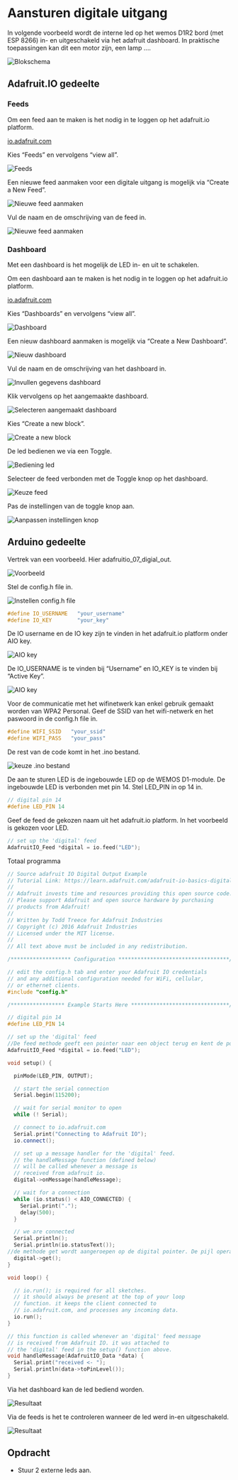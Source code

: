 # Aansturen digitale uitgang

In volgende voorbeeld wordt de interne led op het wemos D1R2 bord (met ESP 8266) in- en uitgeschakeld via het adafruit dashboard. In praktische toepassingen kan dit een motor zijn, een lamp ….


![Blokschema](./assets/blokschema.png)

##  Adafruit.IO gedeelte

### Feeds

Om een feed aan te maken is het nodig in te loggen op het adafruit.io platform.

[io.adafruit.com](https://io.adafruit.com/ )

Kies “Feeds” en vervolgens “view all”.

![Feeds](./assets/feeds.png)

Een nieuwe feed aanmaken voor een digitale uitgang is mogelijk via “Create a New Feed”.

![Nieuwe feed aanmaken](./assets/feeds1.png)

Vul de naam en de omschrijving van de feed in.

![Nieuwe feed aanmaken](./assets/feeds2.png)

### Dashboard

Met een dashboard is het mogelijk de LED in- en uit te schakelen. 

Om een dashboard aan te maken is het nodig in te loggen op het adafruit.io platform.

[io.adafruit.com](https://io.adafruit.com/ )

Kies “Dashboards” en vervolgens “view all”.

![Dashboard](./assets/dashboard.png)

Een nieuw dashboard aanmaken is mogelijk via “Create a New Dashboard”.

![Nieuw dashboard](./assets/dashboard1.png)

Vul de naam en de omschrijving van het dashboard in.

![Invullen gegevens dashboard](./assets/dashboard2.png)

Klik vervolgens op het aangemaakte dashboard.

![Selecteren aangemaakt dashboard](./assets/dashboard3.png)

Kies “Create a new block”.

![Create a new block](./assets/dashboard4.png)

De led bedienen we via een Toggle.

![Bediening led](./assets/dashboard5.png)

Selecteer de feed verbonden met de Toggle knop op het dashboard.

![Keuze feed](./assets/dashboard6.png)

Pas de instellingen van de toggle knop aan.

![Aanpassen instellingen knop](./assets/dashboard7.png)

## Arduino gedeelte

Vertrek van een voorbeeld. Hier adafruitio_07_digial_out.

![Voorbeeld](./assets/arduino1.png)

Stel de config.h file in.

![Instellen config.h file](./assets/arduino2.png)

```cpp
#define IO_USERNAME   "your_username"
#define IO_KEY        "your_key"
```

De IO username en de IO key zijn te vinden in het adafruit.io platform onder AIO key.

![AIO key](./assets/arduino3.png)

De IO_USERNAME is te vinden bij “Username” en IO_KEY is te vinden bij “Active Key”.

![AIO key](./assets/arduino4.png)

Voor de communicatie met het wifinetwerk kan enkel gebruik gemaakt worden van WPA2 Personal. Geef de SSID van het wifi-netwerk en het paswoord in de config.h file in. 

```cpp
#define WIFI_SSID   "your_ssid"
#define WIFI_PASS   "your_pass"
```

De rest van de code komt in het .ino bestand.

![keuze .ino bestand](./assets/arduino5.png)

De aan te sturen LED is de ingebouwde LED op de WEMOS D1-module. De ingebouwde LED is verbonden met pin 14.  Stel LED_PIN in op 14 in.

```cpp
// digital pin 14
#define LED_PIN 14
```

Geef de feed de gekozen naam uit het adafruit.io platform. In het voorbeeld is gekozen voor LED.

```cpp
// set up the 'digital' feed
AdafruitIO_Feed *digital = io.feed("LED");
```

Totaal programma

```cpp
// Source adafruit IO Digital Output Example
// Tutorial Link: https://learn.adafruit.com/adafruit-io-basics-digital-output
//
// Adafruit invests time and resources providing this open source code.
// Please support Adafruit and open source hardware by purchasing
// products from Adafruit!
//
// Written by Todd Treece for Adafruit Industries
// Copyright (c) 2016 Adafruit Industries
// Licensed under the MIT license.
//
// All text above must be included in any redistribution.

/******************* Configuration ***********************************/

// edit the config.h tab and enter your Adafruit IO credentials
// and any additional configuration needed for WiFi, cellular,
// or ethernet clients.
#include "config.h"

/***************** Example Starts Here *******************************/

// digital pin 14
#define LED_PIN 14

// set up the 'digital' feed
//De feed methode geeft een pointer naar een object terug en kent de pointer toe aan digital.
AdafruitIO_Feed *digital = io.feed("LED");

void setup() {

  pinMode(LED_PIN, OUTPUT);

  // start the serial connection
  Serial.begin(115200);

  // wait for serial monitor to open
  while (! Serial);

  // connect to io.adafruit.com
  Serial.print("Connecting to Adafruit IO");
  io.connect();

  // set up a message handler for the 'digital' feed.
  // the handleMessage function (defined below)
  // will be called whenever a message is
  // received from adafruit io.
  digital->onMessage(handleMessage);

  // wait for a connection
  while (io.status() < AIO_CONNECTED) {
    Serial.print(".");
    delay(500);
  }

  // we are connected
  Serial.println();
  Serial.println(io.statusText());
//de methode get wordt aangeroepen op de digital pointer. De pijl operator is eigenlijk vergelijkbaar met de punt operator voor het aanroepen van methodes, maar zorgt eerst voor een dereferencing van de pointer. In het kort: digital->get() is het equivalent van (*digital).get(). 
  digital->get();
}

void loop() {

  // io.run(); is required for all sketches.
  // it should always be present at the top of your loop
  // function. it keeps the client connected to
  // io.adafruit.com, and processes any incoming data.
  io.run();
}

// this function is called whenever an 'digital' feed message
// is received from Adafruit IO. it was attached to
// the 'digital' feed in the setup() function above.
void handleMessage(AdafruitIO_Data *data) {
  Serial.print("received <- ");
  Serial.println(data->toPinLevel());
}
```

Via het dashboard kan de led bediend worden.

![Resultaat](./assets/resultaat1.png)

Via de feeds is het te controleren wanneer de led werd in-en uitgeschakeld.

![Resultaat](./assets/resultaat2.png)

## Opdracht

* Stuur 2 externe leds aan.
